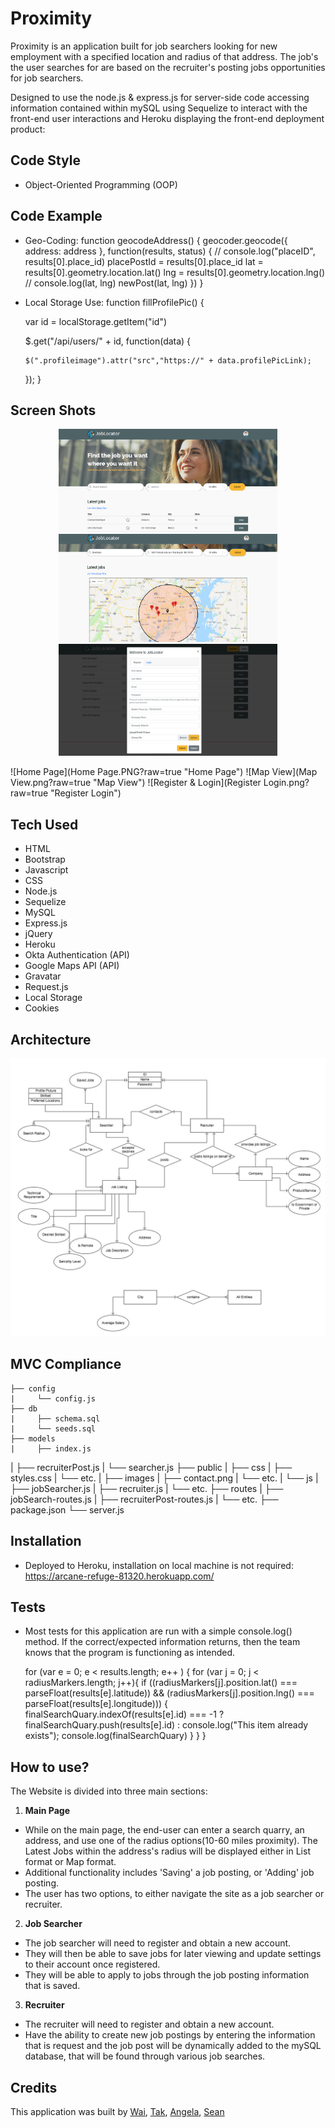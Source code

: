 # Proximity

Proximity is an application built for job searchers looking for new employment with a specified location and radius of that address. The job's the user searches for are based on the recruiter's posting jobs opportunities for job searchers.

Designed to use the node.js & express.js for server-side code accessing information contained within mySQL using Sequelize to interact with the front-end user interactions and Heroku displaying the front-end deployment product:

## **Code Style**
 * Object-Oriented Programming (OOP)

## **Code Example**
  * Geo-Coding:
    function geocodeAddress() {
      geocoder.geocode({
        address: address
      }, function(results, status) {
        // console.log("placeID", results[0].place_id)
        placePostId = results[0].place_id
        lat = results[0].geometry.location.lat()
        lng = results[0].geometry.location.lng()
        // console.log(lat, lng)
        newPost(lat, lng)
      })
    }
  * Local Storage Use:
    function fillProfilePic() {

      var id = localStorage.getItem("id")

      $.get("/api/users/" + id, function(data) {

        $(".profileimage").attr("src","https://" + data.profilePicLink);
      });
    }

## **Screen Shots**

<p align="center">
  <img src="HomePage.PNG" width="350"/>
  <img src="MapView.PNG" width="350"/>
  <img src="RegisterLogin.PNG" width="350"/>
</p>


  ![Home Page](Home Page.PNG?raw=true "Home Page")
  ![Map View](Map View.png?raw=true "Map View")
  ![Register & Login](Register Login.png?raw=true "Register Login")


## **Tech Used**
  -	HTML
  -	Bootstrap
  -	Javascript
  - CSS
  -	Node.js
  -	Sequelize
  -	MySQL
  -	Express.js
  -	jQuery
  - Heroku
  - Okta Authentication (API)
  - Google Maps API (API)
  - Gravatar
  - Request.js
  - Local Storage
  - Cookies

## **Architecture**
  ![Entity-Relationship Diagram(ERD)](ERD.jpg?raw=true "ERD")

## **MVC Compliance**
	├── config
	|     └── config.js
	├── db
	|     ├── schema.sql
	|     └── seeds.sql
	├── models
	|     ├── index.js
  |     ├── recruiterPost.js
	|     └── searcher.js
	├── public
	|     ├── css
  |           ├── styles.css
  |           └── etc.
  |     ├── images
  |           ├── contact.png
  |           └── etc.
	|     └── js
	|           ├── jobSearcher.js
  |           ├── recruiter.js
	|           └── etc.
	├── routes
	|     ├── jobSearch-routes.js
  |     ├── recruiterPost-routes.js
	|     └── etc.
	├── package.json
	└── server.js

## **Installation**
  - Deployed to Heroku, installation on local machine is not required: https://arcane-refuge-81320.herokuapp.com/

## **Tests**
  - Most tests for this application are run with a simple console.log() method. If the correct/expected information returns, then the team knows that the program is functioning as intended.

    for (var e = 0; e < results.length; e++ ) {
        for (var j = 0; j < radiusMarkers.length; j++){
          if ((radiusMarkers[j].position.lat() === parseFloat(results[e].latitude)) && (radiusMarkers[j].position.lng() === parseFloat(results[e].longitude))) {
          finalSearchQuary.indexOf(results[e].id) === -1 ? finalSearchQuary.push(results[e].id) : console.log("This item already exists");
          console.log(finalSearchQuary)
                                              }
                                            }
    }

## **How to use?**

  The Website is divided into three main sections:

  1.    __Main Page__

  - While on the main page, the end-user can enter a search quarry, an address, and use one of the radius options(10-60 miles proximity). The Latest Jobs within the address's radius will be displayed either in List format or Map format.
  - Additional functionality includes 'Saving' a job posting, or 'Adding' job posting.
  - The user has two options, to either navigate the site as a job searcher or recruiter.


  2.    __Job Searcher__

  - The job searcher will need to register and obtain a new account.
  - They will then be able to save jobs for later viewing and update settings to their account once registered.
  - They will be able to apply to jobs through the job posting information that is saved.

  3.    __Recruiter__

  - The recruiter will need to register and obtain a new account.
  - Have the ability to create new job postings by entering the information that is request and the job post will be dynamically added to the mySQL database, that will be found through various job searches.

## **Credits**

  This application was built by [Wai](https://github.com/Wai-Yan), [Tak](https://github.com/tak009), [Angela](https://github.com/angkressin), [Sean](https://github.com/andersensm)
